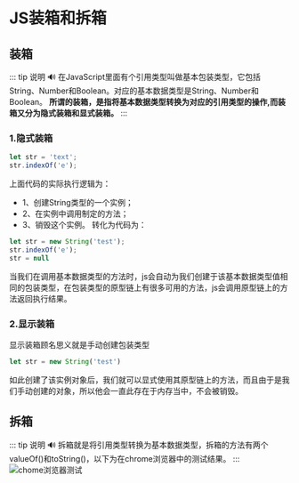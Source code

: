 # JS装箱和拆箱

## 装箱
::: tip 说明
:loud_sound:
在JavaScript里面有个引用类型叫做基本包装类型，它包括String、Number和Boolean。对应的基本数据类型是String、Number和Boolean。
**所谓的装箱，是指将基本数据类型转换为对应的引用类型的操作,而装箱又分为隐式装箱和显式装箱。**
:::
### 1.隐式装箱
```js
let str = 'text';
str.indexOf('e');
```
上面代码的实际执行逻辑为：
- 1、创建String类型的一个实例；
- 2、在实例中调用制定的方法；
- 3、销毁这个实例。
转化为代码为：
```js
let str = new String('test');
str.indexOf('e');
str = null
```
当我们在调用基本数据类型的方法时，js会自动为我们创建于该基本数据类型值相同的包装类型，在包装类型的原型链上有很多可用的方法，js会调用原型链上的方法返回执行结果。
### 2.显示装箱
显示装箱顾名思义就是手动创建包装类型
```js
let str = new String('test')
```
如此创建了该实例对象后，我们就可以显式使用其原型链上的方法，而且由于是我们手动创建的对象，所以他会一直此存在于内存当中，不会被销毁。
## 拆箱
::: tip 说明
:loud_sound:
拆箱就是将引用类型转换为基本数据类型，拆箱的方法有两个valueOf()和toString()，以下为在chrome浏览器中的测试结果。
:::
![chome浏览器测试](~@Front/JS/image/package.png)

